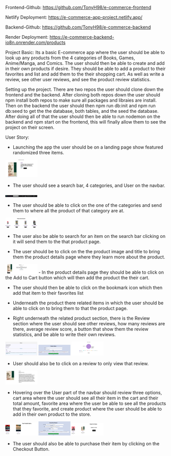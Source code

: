 Frontend-Github: https://github.com/TonyH98/e-commerce-frontend

Netlify Deployment: https://e-commerce-app-project.netlify.app/

Backend-Github: https://github.com/TonyH98/e-commerce-backend

Render Deployment: https://e-commerce-backend-io8n.onrender.com/products


Project Basic:
Its a basic E-commerce app where the user should be able to look up any products from the 4 categories of Books, Games, Anime/Manga, and Comics. The user should then be able to create and add in their own products if desire. They should be able to add a product to their favorites and list and add them to the their shopping cart. As well as write a review, see other user reviews, and see the product review statistics. 

Setting up the project. 
There are two repos the user should clone down the frontend and the backend. After cloning both repos down the user should npm install both repos to make sure all packages and libraies are install. Then on the backend the user should then npm run db:init and npm run db:seed to get the the database, both tables, and the seed the database. After doing all of that the user should then be able to run nodemon on the backend and npm start on the frontend, this will finally allow them to see the project on their screen. 

User Story: 
-  Launching the app the user should be on a landing page show featured randomized three items.

<img src="/screenshots/landing.png" width="100">


- The user should see a search bar, 4 categories, and User on the navbar.
<img src="/screenshots/nav.png" width="100">

- The user should be able to click on the one of the categories and send them to where all the product of that category are at. 
<img src="/screenshots/category.png" width="100">

- The user also be able to search for an item on the search bar clicking on it will send them to the that product page. 

- The user should be to click on the the product image and title to bring them the product details page where they learn more about the product. 
<img src="/screenshots/details.png" width="100">
- In the product details page they should be able to click on the Add to Cart button which will then add the product the their cart.

- The user should then be able to click on the bookmark icon which then add that item to their favorites list 

- Underneath the product there related items in which the user should be able to click on to bring them to that the product page.

- Right underneath the related product section, there is the Review section where the user should see other reviews, how many reviews are there, average review score, a button that show them the review statistics, and be able to write their own reviews. 
<img src="/screenshots/review.png" width="100"> 
<img src="/screenshots/reviewform.png" width="100"> 
<img src="/screenshots/chart.png" width="100">


- User should also be to click on a review to only view that review.
<img src="/screenshots/reviewcontent.png" width="100">

- Hovering over the User part of the navbar should review three options, cart area where the user should see all their item in the cart and their total amount, favorite area where the user be able to see all the products that they favorite, and create product where the user should be able to add in their own product to the store. 

<img src="/screenshots/favorite.png" width="100">
<img src="/screenshots/productform.png" width="100">
<img src="/screenshots/cart.png" width="100">

- The user should also be able to purchase their item by clicking on the Checkout Button.